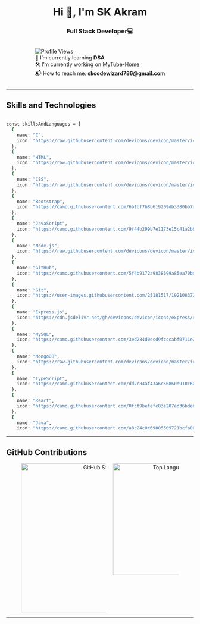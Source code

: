 <h1 align="center">Hi 👋, I'm SK Akram</h1>  
<h3 align="center">Full Stack Developer💻 </h3>  


<div align="center" style="display: flex; flex-direction: column; align-items: center; text-align: left; gap: 20px;">

  <div style="flex: 1;">
  <p>
    <img src="https://komarev.com/ghpvc/?username=akramcodez&style=flat-square&color=blue" alt="Profile Views" /><br>
    📘 I’m currently learning <strong>DSA</strong><br> 
    🛠️ I’m currently working on <a href="https://github.com/akramcodez/MyTube_Home">MyTube-Home</a><br>
    📬 How to reach me: <strong>skcodewizard786@gmail.com</strong><br>
  </p>
</div>


</div>

---

## Skills and Technologies

```bash

const skillsAndLanguages = [
  {
    name: "C",
    icon: "https://raw.githubusercontent.com/devicons/devicon/master/icons/c/c-original.svg"
  },
  {
    name: "HTML",
    icon: "https://raw.githubusercontent.com/devicons/devicon/master/icons/html5/html5-original.svg"
  },
  {
    name: "CSS",
    icon: "https://raw.githubusercontent.com/devicons/devicon/master/icons/css3/css3-original-wordmark.svg"
  },
  {
    name: "Bootstrap",
    icon: "https://camo.githubusercontent.com/6b1bf7b8b619209db3380bb7d254b3aa8eacd86d708ee47c4efd90c3e770c190/68747470733a2f2f736b696c6c69636f6e732e6465762f69636f6e733f693d626f6f747374726170"
  },
  {
    name: "JavaScript",
    icon: "https://camo.githubusercontent.com/9f44b299b7e1173e15c41a2bb04863ca5e78c81ab947283d3b6f6475871b8f60/68747470733a2f2f74656368737461636b2d67656e657261746f722e76657263656c2e6170702f6a732d69636f6e2e737667"
  },
  {
    name: "Node.js",
    icon: "https://raw.githubusercontent.com/devicons/devicon/master/icons/nodejs/nodejs-original-wordmark.svg"
  },
  {
    name: "GitHub",
    icon: "https://camo.githubusercontent.com/5f4b9172a9838699a85ea70bd685703967435a46a36adca723eba29b945e2ae8/68747470733a2f2f74656368737461636b2d67656e657261746f722e76657263656c2e6170702f6769746875622d69636f6e2e737667"
  },
  {
    name: "Git",
    icon: "https://user-images.githubusercontent.com/25181517/192108372-f71d70ac-7ae6-4c0d-8395-51d8870c2ef0.png"
  },
  {
    name: "Express.js",
    icon: "https://cdn.jsdelivr.net/gh/devicons/devicon/icons/express/express-original.svg"
  },
  {
    name: "MySQL",
    icon: "https://camo.githubusercontent.com/3ed284d0ecd9fcccabf0711e2cad6bbec412e417bcfb1da25502a1ed9adbaf78/68747470733a2f2f74656368737461636b2d67656e657261746f722e76657263656c2e6170702f6d7973716c2d69636f6e2e737667"
  },
  {
    name: "MongoDB",
    icon: "https://raw.githubusercontent.com/devicons/devicon/master/icons/mongodb/mongodb-original-wordmark.svg"
  },
  {
    name: "TypeScript",
    icon: "https://camo.githubusercontent.com/dd2c84af43a6c56860d910c605d51d058a28213431a42e422dcb6a62ab53d14a/68747470733a2f2f74656368737461636b2d67656e657261746f722e76657263656c2e6170702f74732d69636f6e2e737667"
  },
  {
    name: "React",
    icon: "https://camo.githubusercontent.com/0fcf9befefc83e207ed36bdeb3ac4f6c99132571ddb0f44e7a6ac872b0723352/68747470733a2f2f74656368737461636b2d67656e657261746f722e76657263656c2e6170702f72656163742d69636f6e2e737667"
  },
  {
    name: "Java",
    icon: "https://camo.githubusercontent.com/a8c24c0c69005509721bcfa06b7818b2a732447e11f1a36c8cbda6937e533cd3/68747470733a2f2f746563687s
```
---

## GitHub Contributions 

<div align="center" style="display: flex; flex-wrap: wrap; justify-content: center; gap: 20px;">
  <img src="https://github-readme-stats.vercel.app/api?username=akramcodez&show_icons=true&theme=gruvbox&hide_border=true" alt="GitHub Stats" style="max-width: 45%; width: 400px;" />
  <img src="https://github-readme-stats.vercel.app/api/top-langs/?username=akramcodez&layout=compact&theme=gruvbox&hide_border=true" alt="Top Languages" style="max-width: 35%; width: 300px;" />
</div>

---

